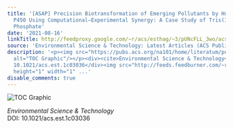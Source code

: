 ```yaml
---
title: '[ASAP] Precision Biotransformation of Emerging Pollutants by Human Cytochrome
  P450 Using Computational–Experimental Synergy: A Case Study of Tris(1,3-dichloro-2-propyl)
  Phosphate'
date: '2021-08-16'
linkTitle: http://feedproxy.google.com/~r/acs/esthag/~3/pUNcFLL_3wo/acs.est.1c03036
source: 'Environmental Science & Technology: Latest Articles (ACS Publications)'
description: '<p><img src="https://pubs.acs.org/na101/home/literatum/publisher/achs/journals/content/esthag/0/esthag.ahead-of-print/acs.est.1c03036/20210816/images/medium/es1c03036_0011.gif"
  alt="TOC Graphic"/></p><div><cite>Environmental Science & Technology</cite></div><div>DOI:
  10.1021/acs.est.1c03036</div><img src="http://feeds.feedburner.com/~r/acs/esthag/~4/pUNcFLL_3wo"
  height="1" width="1" ...'
disable_comments: true
---
```

<p><img src="https://pubs.acs.org/na101/home/literatum/publisher/achs/journals/content/esthag/0/esthag.ahead-of-print/acs.est.1c03036/20210816/images/medium/es1c03036_0011.gif" alt="TOC Graphic"/></p><div><cite>Environmental Science & Technology</cite></div><div>DOI: 10.1021/acs.est.1c03036</div><img src="http://feeds.feedburner.com/~r/acs/esthag/~4/pUNcFLL_3wo" height="1" width="1" ...